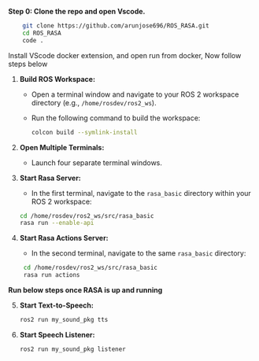**Step 0: Clone the repo and open Vscode.**

```bash
    git clone https://github.com/arunjose696/ROS_RASA.git
    cd ROS_RASA
    code .
```

Install VScode docker extension, and open run from docker, Now follow steps below


1. **Build ROS Workspace:**

   - Open a terminal window and navigate to your ROS 2 workspace directory (e.g., `/home/rosdev/ros2_ws`).
   - Run the following command to build the workspace:

     ```bash
     colcon build --symlink-install
     ```

2. **Open Multiple Terminals:**

   - Launch four separate terminal windows.

3. **Start Rasa Server:**

   - In the first terminal, navigate to the `rasa_basic` directory within your ROS 2 workspace:

    ```bash
    cd /home/rosdev/ros2_ws/src/rasa_basic
    rasa run --enable-api
    ```


4. **Start Rasa Actions Server:**

   - In the second terminal, navigate to the same `rasa_basic` directory:

    ```bash
     cd /home/rosdev/ros2_ws/src/rasa_basic
     rasa run actions
    ```

**Run below steps once RASA is up and running**

5. **Start Text-to-Speech:**


     ```bash
     ros2 run my_sound_pkg tts 
     ```


6. **Start Speech Listener:**

    ```bash
    ros2 run my_sound_pkg listener
    ```
